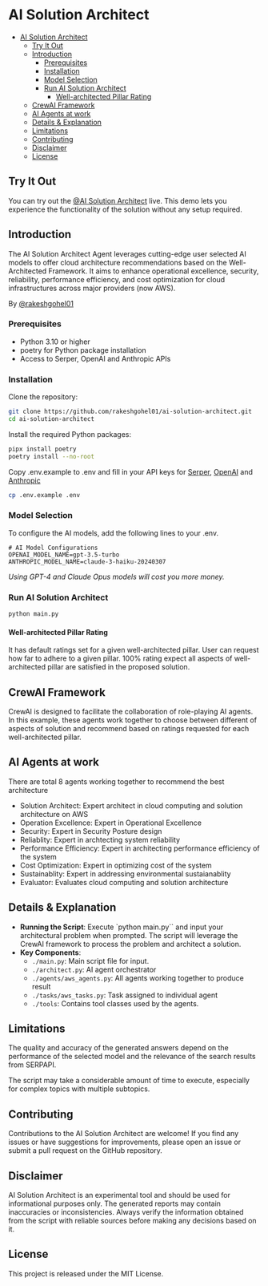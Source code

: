# AI Solution Architect
- [AI Solution Architect](#ai-solution-architect)
	- [Try It Out](#try-it-out)
	- [Introduction](#introduction)
		- [Prerequisites](#prerequisites)
		- [Installation](#installation)
		- [Model Selection](#model-selection)
		- [Run AI Solution Architect](#run-ai-solution-architect)
			- [Well-architected Pillar Rating](#well-architected-pillar-rating)
	- [CrewAI Framework](#crewai-framework)
	- [AI Agents at work](#ai-agents-at-work)
	- [Details \& Explanation](#details--explanation)
	- [Limitations](#limitations)
	- [Contributing](#contributing)
	- [Disclaimer](#disclaimer)
	- [License](#license)

## Try It Out

You can try out the [@AI Solution Architect](https://architect.juteq.ca) live. This demo lets you experience the functionality of the solution without any setup required.

## Introduction

The AI Solution Architect Agent leverages cutting-edge user selected AI models to offer cloud architecture recommendations based on the Well-Architected Framework. It aims to enhance operational excellence, security, reliability, performance efficiency, and cost optimization for cloud infrastructures across major providers (now AWS).

By [@rakeshgohel01](https://linkedin.com/in/rakeshgohel01)


### Prerequisites
- Python 3.10 or higher
- poetry for Python package installation
- Access to Serper, OpenAI and Anthropic APIs

### Installation
Clone the repository:
```bash
git clone https://github.com/rakeshgohel01/ai-solution-architect.git
cd ai-solution-architect
```

Install the required Python packages:
```bash
pipx install poetry
poetry install --no-root
```
Copy .env.example to .env and fill in your API keys for [Serper](https://serper.dev/), [OpenAI](https://platform.openai.com/api-keys) and [Anthropic](https://serper.dev/)

```bash
cp .env.example .env
```

### Model Selection

To configure the AI models, add the following lines to your .env.

```plaintext
# AI Model Configurations
OPENAI_MODEL_NAME=gpt-3.5-turbo
ANTHROPIC_MODEL_NAME=claude-3-haiku-20240307
```
*Using GPT-4 and Claude Opus models will cost you more money.*

### Run AI Solution Architect
```bash
python main.py
```

#### Well-architected Pillar Rating
It has default ratings set for a given well-architected pillar. User can request how far to adhere to a given pillar. 100% rating expect all aspects of well-architected pillar are satisfied in the proposed solution.

## CrewAI Framework
CrewAI is designed to facilitate the collaboration of role-playing AI agents. In this example, these agents work together to choose between different of aspects of solution and recommend based on ratings requested for each well-architected pillar.

## AI Agents at work
There are total 8 agents working together to recommend the best architecture
- Solution Architect: Expert architect in cloud computing and solution architecture on AWS
- Operation Excellence: Expert in Operational Excellence
- Security: Expert in Security Posture design
- Reliablity: Expert in archtecting system reliability
- Performance Efficiency: Expert in architecting performance efficiency of the system
- Cost Optimization: Expert in optimizing cost of the system
- Sustainablity: Expert in addressing environmental sustaianablity
- Evaluator: Evaluates cloud computing and solution architecture

## Details & Explanation
- **Running the Script**: Execute `python main.py`` and input your architectural problem when prompted. The script will leverage the CrewAI framework to process the problem and architect a solution.
- **Key Components**:
  - `./main.py`: Main script file for input.
  - `./architect.py`: AI agent orchestrator
  - `./agents/aws_agents.py`: All agents working together to produce result
  - `./tasks/aws_tasks.py`: Task assigned to individual agent
  - `./tools`: Contains tool classes used by the agents.

## Limitations
The quality and accuracy of the generated answers depend on the performance of the selected model and the relevance of the search results from SERPAPI.

The script may take a considerable amount of time to execute, especially for complex topics with multiple subtopics.

## Contributing

Contributions to the AI Solution Architect are welcome! If you find any issues or have suggestions for improvements, please open an issue or submit a pull request on the GitHub repository.

## Disclaimer

AI Solution Architect is an experimental tool and should be used for informational purposes only. The generated reports may contain inaccuracies or inconsistencies. Always verify the information obtained from the script with reliable sources before making any decisions based on it.

## License
This project is released under the MIT License.

